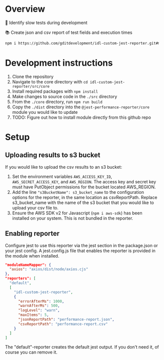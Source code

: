 # Overview

🧐 Identify slow tests during development

📚 Create json and csv report of test fields and execution times

```bash
npm i https://github.com/gditdevelopment/idl-custom-jest-reporter.git#main
```

# Development instructions

1. Clone the repository
2. Navigate to the core directory with `cd idl-custom-jest-reporter/src/core`
3. Install required packages with `npm install`
4. Make changes to source code in the `./src` directory
5. From the `./core` directory, run `npm run build`
6. Copy the `./dist` directory into the `@jest-performance-reporter/core` module you would like to update
7. TODO: Figure out how to install module directly from this github repo

# Setup

## Uploading results to s3 bucket
If you would like to upload the csv results to an s3 bucket:
1. Set the environment variables `AWS_ACCESS_KEY_ID`, `AWS_SECRET_ACCESS_KEY`, and `AWS_REGION`. The access key and secret key must have PutObject permissions for the bucket located AWS_REGION.
2. Add the line `"s3BucketName": s3_bucket_name` to the configuration options for the reporter, in the same location as csvReportPath. Replace s3_bucket_name with the name of the s3 bucket that you would like to upload your csv file to.
3. Ensure the AWS SDK v2 for Javascript (`npm i aws-sdk`) has been installed on your system. This is not bundled in the reporter.

## Enabling reporter
Configure jest to use this reporter via the jest section in the package.json or your jest config. A jest.config.js file that enables the reporter is provided in the module when installed.

```json
"moduleNameMapper": {
  "axios": "axios/dist/node/axios.cjs"
},
"reporters": [
  "default",
  [
    "idl-custom-jest-reporter",
    {
      "errorAfterMs": 1000,
      "warnAfterMs": 500,
      "logLevel": "warn",
      "maxItems": 5,
      "jsonReportPath": "performance-report.json",
      "csvReportPath": "performance-report.csv"
    }
  ]
]
```

The "default"-reporter creates the default jest output. If you don't need it, of course you can remove it.
